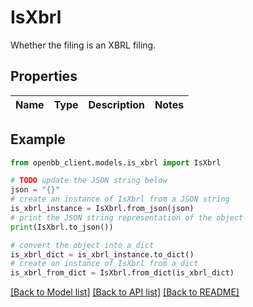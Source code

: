 # IsXbrl

Whether the filing is an XBRL filing.

## Properties

Name | Type | Description | Notes
------------ | ------------- | ------------- | -------------

## Example

```python
from openbb_client.models.is_xbrl import IsXbrl

# TODO update the JSON string below
json = "{}"
# create an instance of IsXbrl from a JSON string
is_xbrl_instance = IsXbrl.from_json(json)
# print the JSON string representation of the object
print(IsXbrl.to_json())

# convert the object into a dict
is_xbrl_dict = is_xbrl_instance.to_dict()
# create an instance of IsXbrl from a dict
is_xbrl_from_dict = IsXbrl.from_dict(is_xbrl_dict)
```
[[Back to Model list]](../README.md#documentation-for-models) [[Back to API list]](../README.md#documentation-for-api-endpoints) [[Back to README]](../README.md)


